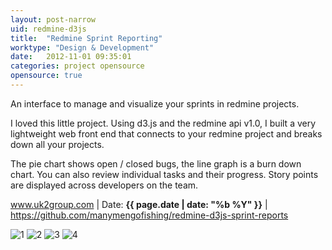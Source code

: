 ```yaml
---
layout: post-narrow
uid: redmine-d3js
title:  "Redmine Sprint Reporting"
worktype: "Design & Development"
date:   2012-11-01 09:35:01
categories: project opensource
opensource: true
---
```

<p>
  An interface to manage and visualize your sprints in redmine projects.
</p>
<p>
  I loved this little project.  Using d3.js and the redmine api v1.0, I built a very lightweight web front end that connects to your redmine project and breaks down all your projects.
</p>
<p>
  The pie chart shows open / closed bugs, the line graph is a burn down chart.  You can also review individual tasks and their progress.  Story points are displayed across developers on the team.
</p>

<p class="meta"><a href="http://www.uk2group.com">www.uk2group.com</a> | Date: <strong>{{ page.date | date: "%b %Y" }}</strong> | <a href="https://github.com/manymengofishing/redmine-d3js-sprint-reports">https://github.com/manymengofishing/redmine-d3js-sprint-reports</a> </p>

<div class="showcase">
  <img src="/img/redmine-d3js/1.jpg" alt="1">
  <img src="/img/redmine-d3js/2.jpg" alt="2">
  <img src="/img/redmine-d3js/3.jpg" alt="3">
  <img src="/img/redmine-d3js/4.jpg" alt="4">
</div>

